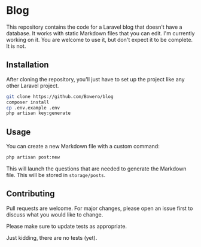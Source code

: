 # Blog

This repository contains the code for a Laravel blog that doesn't have a database. It works with static Markdown files that you can edit. I'm currently working on it. You are welcome to use it, but don't expect it to be complete. It is not.

## Installation

After cloning the repository, you'll just have to set up the project like any other Laravel project.

```bash
git clone https://github.com/Bowero/blog
composer install
cp .env.example .env
php artisan key:generate
```

## Usage

You can create a new Markdown file with a custom command:

```bash
php artisan post:new
```

This will launch the questions that are needed to generate the Markdown file. This will be stored in `storage/posts`.

## Contributing
Pull requests are welcome. For major changes, please open an issue first to discuss what you would like to change.

Please make sure to update tests as appropriate.

Just kidding, there are no tests (yet).
